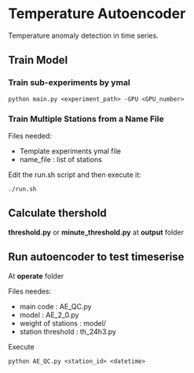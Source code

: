 # Temperature Autoencoder
Temperature anomaly detection in time series.


## Train Model
### Train sub-experiments by ymal
```
python main.py <experiment_path> -GPU <GPU_number>
```

### Train Multiple Stations from a Name File
Files needed:
- Template experiments ymal file
- name_file : list of stations

Edit the run.sh script and then execute it:
```
./run.sh
```

## Calculate thershold
**threshold.py** or **minute_threshold.py** at **output** folder


## Run autoencoder to test timeserise
At **operate** folder

Files needes:
- main code : AE_QC.py
- model : AE_2_0.py
- weight of stations : model/
- station threshold : th_24h3.py

Execute
```
python AE_QC.py <station_id> <datetime>
```
